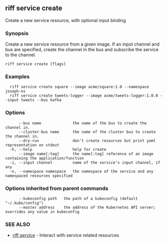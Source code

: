 ## riff service create

Create a new service resource, with optional input binding

### Synopsis

Create a new service resource from a given image.
If an input channel and bus are specified, create the channel in the bus and subscribe the service to the channel.

```
riff service create [flags]
```

### Examples

```
  riff service create square --image acme/square:1.0 --namespace joseph-ns
  riff service create tweets-logger --image acme/tweets-logger:1.0.0 --input tweets --bus kafka
```

### Options

```
      --bus name              the name of the bus to create the channel in.
      --cluster-bus name      the name of the cluster bus to create the channel in.
      --dry-run               don't create resources but print yaml representation on stdout
  -h, --help                  help for create
      --image name[:tag]      the name[:tag] reference of an image containing the application/function
  -i, --input channel         name of the service's input channel, if any
  -n, --namespace namespace   the namespace of the service and any namespaced resources specified
```

### Options inherited from parent commands

```
      --kubeconfig path   the path of a kubeconfig (default "~/.kube/config")
      --master address    the address of the Kubernetes API server; overrides any value in kubeconfig
```

### SEE ALSO

* [riff service](riff_service.md)	 - Interact with service related resources

